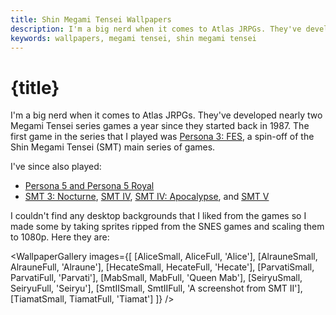 ```yaml
---
title: Shin Megami Tensei Wallpapers
description: I'm a big nerd when it comes to Atlas JRPGs. They've developed nearly two Megami Tensei series games a year since they started back in 1987. Here are some wallpapers I made from the SNES games.
keywords: wallpapers, megami tensei, shin megami tensei
---
```


<script>
  import AliceSmall from '$lib/assets/images/wallpapers/smt/Alice.png?w=650&imagetools';
  import AlrauneSmall from '$lib/assets/images/wallpapers/smt/Alraune.png?w=650&imagetools';
  import HecateSmall from '$lib/assets/images/wallpapers/smt/Hecate.png?w=650&imagetools';
  import ParvatiSmall from '$lib/assets/images/wallpapers/smt/Parvati.png?w=650&imagetools';
  import MabSmall from '$lib/assets/images/wallpapers/smt/Queen_Mab.png?w=650&imagetools';
  import SeiryuSmall from '$lib/assets/images/wallpapers/smt/Seiryu.png?w=650&imagetools';
  import SmtIISmall from '$lib/assets/images/wallpapers/smt/smtii.png?w=650&imagetools';
  import TiamatSmall from '$lib/assets/images/wallpapers/smt/Tiamat.png?w=650&imagetools';

  import AliceFull from '$lib/assets/images/wallpapers/smt/Alice.png';
  import AlrauneFull from '$lib/assets/images/wallpapers/smt/Alraune.png';
  import HecateFull from '$lib/assets/images/wallpapers/smt/Hecate.png';
  import ParvatiFull from '$lib/assets/images/wallpapers/smt/Parvati.png';
  import MabFull from '$lib/assets/images/wallpapers/smt/Queen_Mab.png';
  import SeiryuFull from '$lib/assets/images/wallpapers/smt/Seiryu.png';
  import SmtIIFull from '$lib/assets/images/wallpapers/smt/smtii.png';
  import TiamatFull from '$lib/assets/images/wallpapers/smt/Tiamat.png';

  import WallpaperGallery from '$lib/components/WallpaperGallery.svelte';
</script>

# {title}

I'm a big nerd when it comes to Atlas JRPGs. They've developed nearly two Megami Tensei series games a year since they started back in 1987. The first game in the series that I played was [Persona 3: FES](https://www.mobygames.com/game/32307/shin-megami-tensei-persona-3-fes/), a spin-off of the Shin Megami Tensei (SMT) main series of games.

I've since also played:

- [Persona 5 and Persona 5 Royal](https://www.mobygames.com/game/141836/persona-5-royal/)
- [SMT 3: Nocturne](https://www.mobygames.com/game/15180/shin-megami-tensei-nocturne/), [SMT IV](https://www.mobygames.com/game/61143/shin-megami-tensei-iv/), [SMT IV: Apocalypse](https://www.mobygames.com/game/82708/shin-megami-tensei-iv-apocalypse/), and [SMT V](https://www.mobygames.com/game/174498/shin-megami-tensei-v/)

I couldn't find any desktop backgrounds that I liked from the games so I made some by taking sprites ripped from the SNES games and scaling them to 1080p. Here they are:

<WallpaperGallery
images={[
[AliceSmall, AliceFull, 'Alice'],
[AlrauneSmall, AlrauneFull, 'Alraune'],
[HecateSmall, HecateFull, 'Hecate'],
[ParvatiSmall, ParvatiFull, 'Parvati'],
[MabSmall, MabFull, 'Queen Mab'],
[SeiryuSmall, SeiryuFull, 'Seiryu'],
[SmtIISmall, SmtIIFull, 'A screenshot from SMT II'],
[TiamatSmall, TiamatFull, 'Tiamat']
]}
/>

